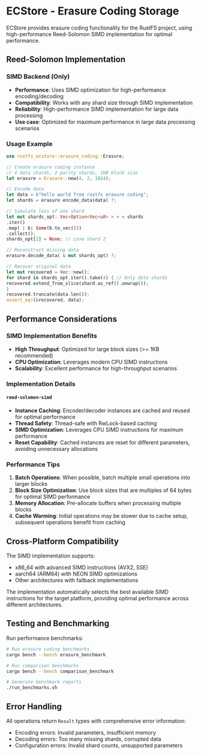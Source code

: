 # ECStore - Erasure Coding Storage

ECStore provides erasure coding functionality for the RustFS project, using high-performance Reed-Solomon SIMD
implementation for optimal performance.

## Reed-Solomon Implementation

### SIMD Backend (Only)

- **Performance**: Uses SIMD optimization for high-performance encoding/decoding
- **Compatibility**: Works with any shard size through SIMD implementation
- **Reliability**: High-performance SIMD implementation for large data processing
- **Use case**: Optimized for maximum performance in large data processing scenarios

### Usage Example

```rust
use rustfs_ecstore::erasure_coding::Erasure;

// Create erasure coding instance
// 4 data shards, 2 parity shards, 1KB block size
let erasure = Erasure::new(4, 2, 1024);

// Encode data
let data = b"hello world from rustfs erasure coding";
let shards = erasure.encode_data(data) ?;

// Simulate loss of one shard
let mut shards_opt: Vec<Option<Vec<u8> > > = shards
.iter()
.map( | b| Some(b.to_vec()))
.collect();
shards_opt[2] = None; // Lose shard 2

// Reconstruct missing data
erasure.decode_data( & mut shards_opt) ?;

// Recover original data
let mut recovered = Vec::new();
for shard in shards_opt.iter().take(4) { // Only data shards
recovered.extend_from_slice(shard.as_ref().unwrap());
}
recovered.truncate(data.len());
assert_eq!(&recovered, data);
```

## Performance Considerations

### SIMD Implementation Benefits

- **High Throughput**: Optimized for large block sizes (>= 1KB recommended)
- **CPU Optimization**: Leverages modern CPU SIMD instructions
- **Scalability**: Excellent performance for high-throughput scenarios

### Implementation Details

#### `reed-solomon-simd`

- **Instance Caching**: Encoder/decoder instances are cached and reused for optimal performance
- **Thread Safety**: Thread-safe with RwLock-based caching
- **SIMD Optimization**: Leverages CPU SIMD instructions for maximum performance
- **Reset Capability**: Cached instances are reset for different parameters, avoiding unnecessary allocations

### Performance Tips

1. **Batch Operations**: When possible, batch multiple small operations into larger blocks
2. **Block Size Optimization**: Use block sizes that are multiples of 64 bytes for optimal SIMD performance
3. **Memory Allocation**: Pre-allocate buffers when processing multiple blocks
4. **Cache Warming**: Initial operations may be slower due to cache setup, subsequent operations benefit from caching

## Cross-Platform Compatibility

The SIMD implementation supports:

- x86_64 with advanced SIMD instructions (AVX2, SSE)
- aarch64 (ARM64) with NEON SIMD optimizations
- Other architectures with fallback implementations

The implementation automatically selects the best available SIMD instructions for the target platform, providing optimal
performance across different architectures.

## Testing and Benchmarking

Run performance benchmarks:

```bash
# Run erasure coding benchmarks
cargo bench --bench erasure_benchmark

# Run comparison benchmarks
cargo bench --bench comparison_benchmark

# Generate benchmark reports
./run_benchmarks.sh
```

## Error Handling

All operations return `Result` types with comprehensive error information:

- Encoding errors: Invalid parameters, insufficient memory
- Decoding errors: Too many missing shards, corrupted data
- Configuration errors: Invalid shard counts, unsupported parameters 